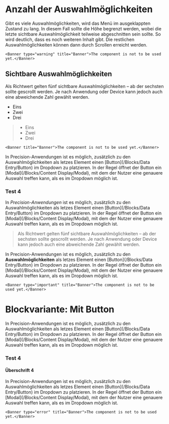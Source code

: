 # Anzahl der Auswahlmöglichkeiten

Gibt es viele Auswahlmöglichkeiten, wird das Menü im ausgeklappten Zustand zu lang. In diesem Fall sollte die Höhe begrenzt werden, wobei die letzte sichtbare Auswahlmöglichkeit teilweise abgeschnitten sein sollte. So wird deutlich, dass es noch weiteren Inhalt gibt. Die restlichen Auswahlmöglichkeiten können dann durch Scrollen erreicht werden.

```Component
<Banner type="warning" title="Banner">The component is not to be used yet.</Banner>
```

## Sichtbare Auswahlmöglichkeiten

Als Richtwert gelten fünf sichtbare Auswahlmöglichkeiten – ab der sechsten sollte gescrollt werden. Je nach Anwendung oder Device kann jedoch auch eine abweichende Zahl gewählt werden.

* Eins
* Zwei
* Drei

> * Eins
> * Zwei
> * Drei

```Component
<Banner title="Banner">The component is not to be used yet.</Banner>
```

In Precision-Anwendungen ist es möglich, zusätzlich zu den Auswahlmöglichkeiten als letzes Element einen [Button](/Blocks/Data Entry/Button) im Dropdown zu platzieren. In der Regel öffnet der Button ein [Modal](/Blocks/Content Display/Modal), mit dem der Nutzer eine genauere Auswahl treffen kann, als es im Dropdown möglich ist.

### Test 4

In *Precision-Anwendungen* ist es möglich, zusätzlich zu den Auswahlmöglichkeiten als letzes Element einen [Button](/Blocks/Data Entry/Button) im Dropdown zu platzieren. In der Regel öffnet der Button ein [Modal](/Blocks/Content Display/Modal), mit dem der Nutzer eine genauere Auswahl treffen kann, als es im Dropdown möglich ist.

> Als Richtwert gelten fünf sichtbare Auswahlmöglichkeiten – ab der sechsten sollte gescrollt werden. Je nach Anwendung oder Device kann jedoch auch eine abweichende Zahl gewählt werden.

In Precision-Anwendungen ist es möglich, zusätzlich zu den **Auswahlmöglichkeiten** als letzes Element einen [Button](/Blocks/Data Entry/Button) im Dropdown zu platzieren. In der Regel öffnet der Button ein [Modal](/Blocks/Content Display/Modal), mit dem der Nutzer eine genauere Auswahl treffen kann, als es im Dropdown möglich ist.

```Component
<Banner type="important" title="Banner">The component is not to be used yet.</Banner>
```

# Blockvariante: Mit Button

In Precision-Anwendungen ist es möglich, zusätzlich zu den Auswahlmöglichkeiten als letzes Element einen [Button](/Blocks/Data Entry/Button) im Dropdown zu platzieren. In der Regel öffnet der Button ein [Modal](/Blocks/Content Display/Modal), mit dem der Nutzer eine genauere Auswahl treffen kann, als es im Dropdown möglich ist.

### Test 4

#### Überschrift 4

In Precision-Anwendungen ist es möglich, zusätzlich zu den Auswahlmöglichkeiten als letzes Element einen [Button](/Blocks/Data Entry/Button) im Dropdown zu platzieren. In der Regel öffnet der Button ein [Modal](/Blocks/Content Display/Modal), mit dem der Nutzer eine genauere Auswahl treffen kann, als es im Dropdown möglich ist.

```Component
<Banner type="error" title="Banner">The component is not to be used yet.</Banner>
```